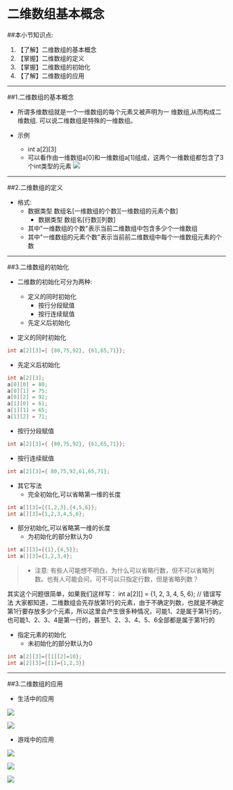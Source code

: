 # 二维数组基本概念
##本小节知识点:
1. 【了解】二维数组的基本概念
2. 【掌握】二维数组的定义
3. 【掌握】二维数组的初始化
4. 【了解】二维数组的应用

---

##1.二维数组的基本概念
- 所谓多维数组就是一个一维数组的每个元素又被声明为一 维数组,从而构成二维数组. 可以说二维数组是特殊的一维数组。

- 示例
    + int a[2][3]
    + 可以看作由一维数组a[0]和一维数组a[1]组成，这两个一维数组都包含了3个int类型的元素
![](./images/二维数组.png)
---

##2.二维数组的定义
- 格式:
    + 数据类型 数组名[一维数组的个数][一维数组的元素个数]
        *  数据类型 数组名[行数][列数]
    + 其中"一维数组的个数"表示当前二维数组中包含多少个一维数组
    + 其中"一维数组的元素个数"表示当前前二维数组中每个一维数组元素的个数

---

##3.二维数组的初始化
- 二维数的初始化可分为两种:
    + 定义的同时初始化
        * 按行分段赋值
        * 按行连续赋值
    + 先定义后初始化

- 定义的同时初始化
```c
int a[2][3]={ {80,75,92}, {61,65,71}};
```
- 先定义后初始化
```c
int a[2][3];
a[0][0] = 80;
a[0][1] = 75;
a[0][2] = 92;
a[1][0] = 61;
a[1][1] = 65;
a[1][2] = 71;
```
- 按行分段赋值
```c
int a[2][3]={ {80,75,92}, {61,65,71}};
```
- 按行连续赋值
```c
int a[2][3]={ 80,75,92,61,65,71};
```

- 其它写法
    + 完全初始化,可以省略第一维的长度
```c
int a[][3]={{1,2,3},{4,5,6}};
int a[][3]={1,2,3,4,5,6};
```
+ 部分初始化,可以省略第一维的长度
    * 为初始化的部分默认为0



```c
int a[][3]={{1},{4,5}};
int a[][3]={1,2,3,4};
```
> + 注意: 有些人可能想不明白，为什么可以省略行数，但不可以省略列数。也有人可能会问，可不可以只指定行数，但是省略列数？

其实这个问题很简单，如果我们这样写：
int a[2][] = {1, 2, 3, 4, 5, 6}; // 错误写法
大家都知道，二维数组会先存放第1行的元素，由于不确定列数，也就是不确定第1行要存放多少个元素，所以这里会产生很多种情况，可能1、2是属于第1行的，也可能1、2、3、4是第一行的，甚至1、2、3、4、5、6全部都是属于第1行的

+ 指定元素的初始化
    * 未初始化的部分默认为0

```c
int a[2][3]={[1][2]=10};
int a[2][3]={[1]={1,2,3}}
```
---

##3.二维数组的应用
- 生活中的应用

![](./images/153_150424172158_1_lit.jpg)

![](./images/PicOnline_20071028072647_f93e32b6-a915-4471-8208-f6646d5f3a46.jpg)

- 游戏中的应用

![](./images/1246343516yglyuXKN.jpg)

![](./images/82DEAC175E48A64FBC73DF7C43BBDE30.jpg)

![](./images/20120210082821-412267161.jpg)


